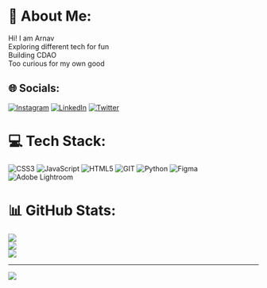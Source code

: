 # 💫 About Me:
Hi! I am Arnav<br>Exploring different tech for fun<br>Building CDAO<br>Too curious for my own good


## 🌐 Socials:
[![Instagram](https://img.shields.io/badge/Instagram-%23E4405F.svg?logo=Instagram&logoColor=white)](https://instagram.com/neo.anderson.7) [![LinkedIn](https://img.shields.io/badge/LinkedIn-%230077B5.svg?logo=linkedin&logoColor=white)](https://linkedin.com/in/arnav-anand-923232270/) [![Twitter](https://img.shields.io/badge/Twitter-%231DA1F2.svg?logo=Twitter&logoColor=white)](https://twitter.com/thisis_arnav) 

# 💻 Tech Stack:
![CSS3](https://img.shields.io/badge/css3-%231572B6.svg?style=for-the-badge&logo=css3&logoColor=white) ![JavaScript](https://img.shields.io/badge/javascript-%23323330.svg?style=for-the-badge&logo=javascript&logoColor=%23F7DF1E) ![HTML5](https://img.shields.io/badge/html5-%23E34F26.svg?style=for-the-badge&logo=html5&logoColor=white) ![GIT](https://img.shields.io/badge/Git-fc6d26?style=for-the-badge&logo=git&logoColor=white) ![Python](https://img.shields.io/badge/python-3670A0?style=for-the-badge&logo=python&logoColor=ffdd54) ![Figma](https://img.shields.io/badge/figma-%23F24E1E.svg?style=for-the-badge&logo=figma&logoColor=white) ![Adobe Lightroom](https://img.shields.io/badge/Adobe%20Lightroom-31A8FF.svg?style=for-the-badge&logo=Adobe%20Lightroom&logoColor=white)
# 📊 GitHub Stats:
![](https://github-readme-stats.vercel.app/api?username=capy-on-caffeine&theme=default&hide_border=false&include_all_commits=true&count_private=false)<br/>
![](https://github-readme-streak-stats.herokuapp.com/?user=capy-on-caffeine&theme=default&hide_border=false)<br/>
![](https://github-readme-stats.vercel.app/api/top-langs/?username=capy-on-caffeine&theme=default&hide_border=false&include_all_commits=true&count_private=false&layout=compact)

---
[![](https://visitcount.itsvg.in/api?id=capy-on-caffeine&icon=0&color=0)](https://visitcount.itsvg.in)

<!-- Proudly created with GPRM ( https://gprm.itsvg.in ) -->

